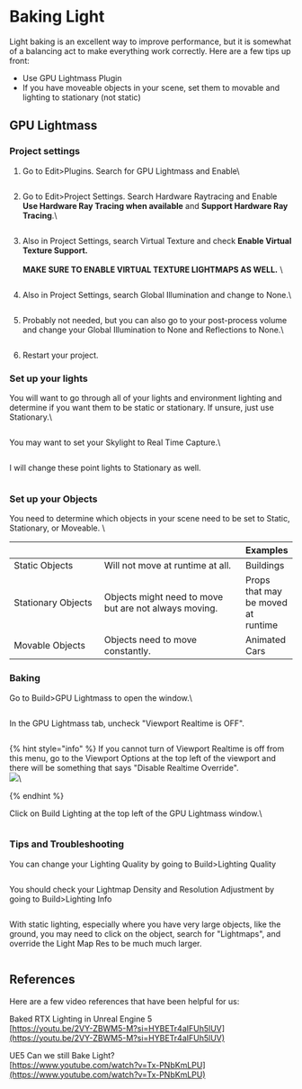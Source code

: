 # Baking Light

Light baking is an excellent way to improve performance, but it is somewhat of a balancing act to make everything work correctly. Here are a few tips up front:

* Use GPU Lightmass Plugin
* If you have moveable objects in your scene, set them to movable and lighting to stationary (not static)

## GPU Lightmass

### Project settings

1.  Go to Edit>Plugins. Search for GPU Lightmass and Enable\


    <figure><img src="../../.gitbook/assets/image (6).png" alt=""><figcaption></figcaption></figure>


2.  Go to Edit>Project Settings. Search Hardware Raytracing and Enable **Use Hardware Ray Tracing when available** and **Support Hardware Ray Tracing**.\


    <figure><img src="../../.gitbook/assets/image (1) (1) (1) (1) (1) (1) (1).png" alt=""><figcaption></figcaption></figure>


3.  Also in Project Settings, search Virtual Texture and check **Enable Virtual Texture Support.** \
    \
    **MAKE SURE TO ENABLE VIRTUAL TEXTURE LIGHTMAPS AS WELL.** \


    <figure><img src="../../.gitbook/assets/image (2) (1) (1) (1) (1) (1).png" alt=""><figcaption></figcaption></figure>


4.  Also in Project Settings, search Global Illumination and change to None.\


    <figure><img src="../../.gitbook/assets/image (4) (1) (1).png" alt=""><figcaption></figcaption></figure>
5.  Probably not needed, but you can also go to your post-process volume and change your Global Illumination to None and Reflections to None.\


    <figure><img src="../../.gitbook/assets/image (3) (1) (1) (1).png" alt=""><figcaption></figcaption></figure>


6. Restart your project.

### Set up your lights

You will want to go through all of your lights and environment lighting and determine if you want them to be static or stationary. If unsure, just use Stationary.\


<figure><img src="../../.gitbook/assets/image (5) (1) (1).png" alt=""><figcaption></figcaption></figure>

You may want to set your Skylight to Real Time Capture.\


<figure><img src="../../.gitbook/assets/image (6) (1).png" alt=""><figcaption></figcaption></figure>

I will change these point lights to Stationary as well.&#x20;

<figure><img src="../../.gitbook/assets/image (7).png" alt=""><figcaption></figcaption></figure>

### Set up your Objects

You need to determine which objects in your scene need to be set to Static, Stationary, or Moveable. \


<table><thead><tr><th width="197"></th><th width="353"></th><th>Examples</th></tr></thead><tbody><tr><td>Static Objects</td><td>Will not move at runtime at all. </td><td>Buildings</td></tr><tr><td>Stationary Objects</td><td>Objects might need to move but are not always moving.</td><td>Props that may be moved at runtime</td></tr><tr><td>Movable Objects</td><td>Objects need to move constantly.</td><td>Animated Cars</td></tr></tbody></table>



### Baking

Go to Build>GPU Lightmass to open the window.\


<figure><img src="../../.gitbook/assets/image (8).png" alt=""><figcaption></figcaption></figure>

In the GPU Lightmass tab, uncheck "Viewport Realtime is OFF".&#x20;

<figure><img src="../../.gitbook/assets/image (9).png" alt=""><figcaption></figcaption></figure>

{% hint style="info" %}
If you cannot turn of Viewport Realtime is off from this menu, go to the Viewport Options at the top left of the viewport and there will be something that says "Disable Realtime Override".\
![](<../../.gitbook/assets/image (11).png>)\

{% endhint %}

Click on Build Lighting at the top left of the GPU Lightmass window.\


<figure><img src="../../.gitbook/assets/image (12).png" alt=""><figcaption></figcaption></figure>

### Tips and Troubleshooting

You can change your Lighting Quality by going to Build>Lighting Quality

<figure><img src="../../.gitbook/assets/image (14).png" alt=""><figcaption></figcaption></figure>

You should check your Lightmap Density and Resolution Adjustment by going to Build>Lighting Info

<figure><img src="../../.gitbook/assets/image (15).png" alt=""><figcaption></figcaption></figure>

With static lighting, especially where you have very large objects, like the ground, you may need to click on the object, search for "Lightmaps", and override the Light Map Res to be much much larger.&#x20;

<figure><img src="../../.gitbook/assets/image (13).png" alt=""><figcaption></figcaption></figure>

## References

Here are a few video references that have been helpful for us:

Baked RTX Lighting in Unreal Engine 5\
[https://youtu.be/2VY-ZBWM5-M?si=HYBETr4aIFUh5lUV](https://youtu.be/2VY-ZBWM5-M?si=HYBETr4aIFUh5lUV)

UE5 Can we still Bake Light?\
[https://www.youtube.com/watch?v=Tx-PNbKmLPU](https://www.youtube.com/watch?v=Tx-PNbKmLPU)
